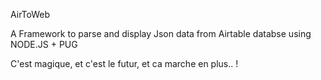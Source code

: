 AirToWeb

A Framework to parse and display Json data from Airtable databse using NODE.JS + PUG



C'est magique, et c'est le futur, et ca marche en plus.. !
